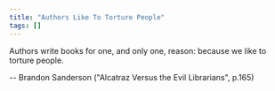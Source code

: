 ```yaml
---
title: "Authors Like To Torture People"
tags: []
---
```


Authors write books for one, and only one, reason: because we like to torture people.

-- Brandon Sanderson ("Alcatraz Versus the Evil Librarians", p.165)
